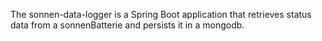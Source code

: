 The sonnen-data-logger is a Spring Boot application that retrieves status data from
a sonnenBatterie and persists it in a mongodb.

